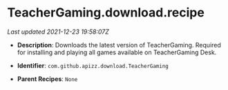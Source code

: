 # TeacherGaming.download.recipe

_Last updated 2021-12-23 19:58:07Z_

- **Description**: Downloads the latest version of TeacherGaming. Required for installing and playing all games available on TeacherGaming Desk.

- **Identifier**: `com.github.apizz.download.TeacherGaming`

- **Parent Recipes**: `None`